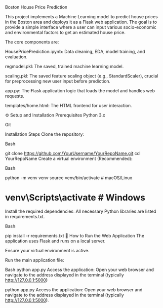 Boston House Price Prediction

This project implements a Machine Learning model to predict house prices in the Boston area and deploys it as a Flask web application. The goal is to provide a simple interface where a user can input various socio-economic and environmental factors to get an estimated house price.

The core components are:

HousePricePrediction.ipynb: Data cleaning, EDA, model training, and evaluation.

regmodel.pkl: The saved, trained machine learning model.

scaling.pkl: The saved feature scaling object (e.g., StandardScaler), crucial for preprocessing new user input before prediction.

app.py: The Flask application logic that loads the model and handles web requests.

templates/home.html: The HTML frontend for user interaction.

⚙️ Setup and Installation
Prerequisites
Python 3.x

Git

Installation Steps
Clone the repository:

Bash

git clone https://github.com/YourUsername/YourRepoName.git
cd YourRepoName
Create a virtual environment (Recommended):

Bash

python -m venv venv
source venv/bin/activate  # macOS/Linux
# venv\Scripts\activate   # Windows
Install the required dependencies: All necessary Python libraries are listed in requirements.txt.

Bash

pip install -r requirements.txt
🚀 How to Run the Web Application
The application uses Flask and runs on a local server.

Ensure your virtual environment is active.

Run the main application file:

Bash
python app.py
Access the application: Open your web browser and navigate to the address displayed in the terminal (typically http://127.0.0.1:5000)

python app.py
Access the application: Open your web browser and navigate to the address displayed in the terminal (typically http://127.0.0.1:5000).

